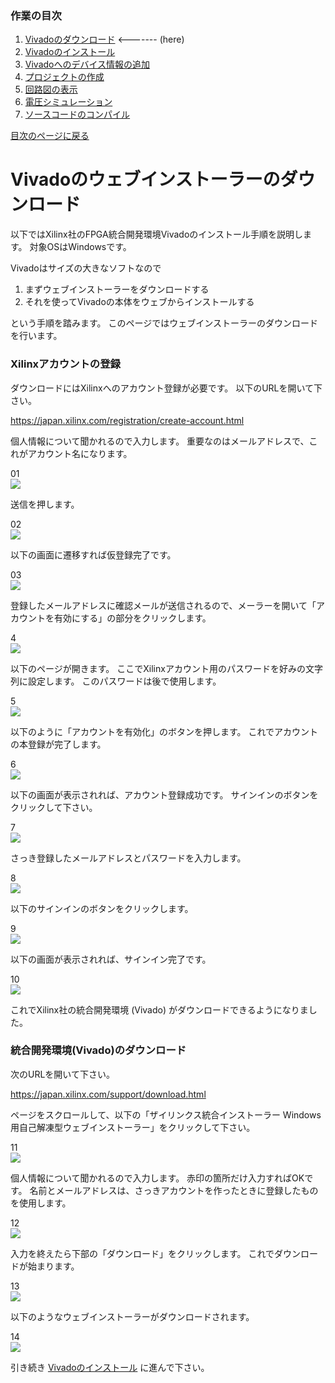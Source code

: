 ### 作業の目次

1. [Vivadoのダウンロード](../download/index.md) <------- (here)
2. [Vivadoのインストール](../install/index.md)
3. [Vivadoへのデバイス情報の追加](../board/index.md)
4. [プロジェクトの作成](../project/index.md)
5. [回路図の表示](../schematic/index.md)
6. [電圧シミュレーション](../wave/index.md)
7. [ソースコードのコンパイル](../compile/index.md)

[目次のページに戻る](../vivado/index.md)

# Vivadoのウェブインストーラーのダウンロード

以下ではXilinx社のFPGA統合開発環境Vivadoのインストール手順を説明します。
対象OSはWindowsです。

Vivadoはサイズの大きなソフトなので

1. まずウェブインストーラーをダウンロードする
2. それを使ってVivadoの本体をウェブからインストールする

という手順を踏みます。
このページではウェブインストーラーのダウンロードを行います。

### Xilinxアカウントの登録

ダウンロードにはXilinxへのアカウント登録が必要です。
以下のURLを開いて下さい。

<https://japan.xilinx.com/registration/create-account.html>

個人情報について聞かれるので入力します。
重要なのはメールアドレスで、これがアカウント名になります。

01  
![ ](download_001.png)

送信を押します。

02  
![ ](download_002.png)

以下の画面に遷移すれば仮登録完了です。

03  
![ ](download_003.png)

登録したメールアドレスに確認メールが送信されるので、メーラーを開いて「アカウントを有効にする」の部分をクリックします。

4  
![ ](download_004.png)

以下のページが開きます。
ここでXilinxアカウント用のパスワードを好みの文字列に設定します。
このパスワードは後で使用します。

5  
![ ](download_005.png)

以下のように「アカウントを有効化」のボタンを押します。
これでアカウントの本登録が完了します。

6  
![ ](download_006.png)

以下の画面が表示されれば、アカウント登録成功です。
サインインのボタンをクリックして下さい。

7  
![ ](download_007.png)

さっき登録したメールアドレスとパスワードを入力します。

8  
![ ](download_008.png)

以下のサインインのボタンをクリックします。

9  
![ ](download_009.png)

以下の画面が表示されれば、サインイン完了です。

10  
![ ](download_010.png)

これでXilinx社の統合開発環境 (Vivado) がダウンロードできるようになりました。

### 統合開発環境(Vivado)のダウンロード

次のURLを開いて下さい。

<https://japan.xilinx.com/support/download.html>

ページをスクロールして、以下の「ザイリンクス統合インストーラー Windows用自己解凍型ウェブインストーラー」をクリックして下さい。

11  
![ ](download_011.png)

個人情報について聞かれるので入力します。
赤印の箇所だけ入力すればOKです。
名前とメールアドレスは、さっきアカウントを作ったときに登録したものを使用します。

12  
![ ](download_012.png)

入力を終えたら下部の「ダウンロード」をクリックします。
これでダウンロードが始まります。

13  
![ ](download_013.png)

以下のようなウェブインストーラーがダウンロードされます。

14  
![ ](download_014.png)

引き続き
[Vivadoのインストール](../install/index.md)
に進んで下さい。
